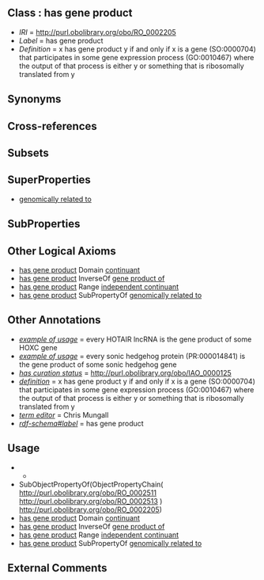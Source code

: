 
## Class : has gene product

 * *IRI* = http://purl.obolibrary.org/obo/RO_0002205
 * *Label* = has gene product
 * *Definition* = x has gene product y if and only if x is a gene (SO:0000704) that participates in some gene expression process (GO:0010467) where the output of that process is either y or something that is ribosomally translated from y

## Synonyms


## Cross-references


## Subsets


## SuperProperties

 * [genomically related to](../../RO/30/RO_0002330.md)

## SubProperties


## Other Logical Axioms

 * [has gene product](../../RO/05/RO_0002205.md) Domain [continuant](../../BFO/02/BFO_0000002.md)
 * [has gene product](../../RO/05/RO_0002205.md) InverseOf [gene product of](../../RO/04/RO_0002204.md)
 * [has gene product](../../RO/05/RO_0002205.md) Range [independent continuant](../../BFO/04/BFO_0000004.md)
 * [has gene product](../../RO/05/RO_0002205.md) SubPropertyOf [genomically related to](../../RO/30/RO_0002330.md)

## Other Annotations

 * *[example of usage](../../IAO/12/IAO_0000112.md)* = every HOTAIR lncRNA is the gene product of some HOXC gene
 * *[example of usage](../../IAO/12/IAO_0000112.md)* = every sonic hedgehog protein (PR:000014841) is the gene product of some sonic hedgehog gene
 * *[has curation status](../../IAO/14/IAO_0000114.md)* = http://purl.obolibrary.org/obo/IAO_0000125
 * *[definition](../../IAO/15/IAO_0000115.md)* = x has gene product y if and only if x is a gene (SO:0000704) that participates in some gene expression process (GO:0010467) where the output of that process is either y or something that is ribosomally translated from y
 * *[term editor](../../IAO/17/IAO_0000117.md)* = Chris Mungall
 * *[rdf-schema#label](../../el/rdf-schema#label.md)* = has gene product

## Usage

 * -
 * SubObjectPropertyOf(ObjectPropertyChain( <http://purl.obolibrary.org/obo/RO_0002511> <http://purl.obolibrary.org/obo/RO_0002513> ) <http://purl.obolibrary.org/obo/RO_0002205>)
 * [has gene product](../../RO/05/RO_0002205.md) Domain [continuant](../../BFO/02/BFO_0000002.md)
 * [has gene product](../../RO/05/RO_0002205.md) InverseOf [gene product of](../../RO/04/RO_0002204.md)
 * [has gene product](../../RO/05/RO_0002205.md) Range [independent continuant](../../BFO/04/BFO_0000004.md)
 * [has gene product](../../RO/05/RO_0002205.md) SubPropertyOf [genomically related to](../../RO/30/RO_0002330.md)

## External Comments

